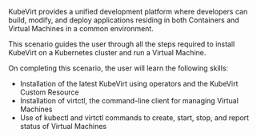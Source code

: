 KubeVirt provides a unified development platform where developers can build, modify, and deploy applications residing in both Containers and Virtual Machines in a common environment.

This scenario guides the user through all the steps required to install KubeVirt on a Kubernetes cluster and run a Virtual Machine.

On completing this scenario, the user will learn the following skills:

  * Installation of the latest KubeVirt using operators and the KubeVirt Custom Resource
  * Installation of virtctl, the command-line client for managing Virtual Machines
  * Use of kubectl and virtctl commands to create, start, stop, and report status of Virtual Machines
